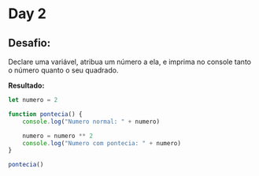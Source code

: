# Day 2

## Desafio:
Declare uma variável, atribua um número a ela, e imprima no console tanto o número quanto o seu quadrado.

**Resultado:**

```javascript
let numero = 2

function pontecia() {
    console.log("Numero normal: " + numero)

    numero = numero ** 2
    console.log("Numero com pontecia: " + numero)
}

pontecia()